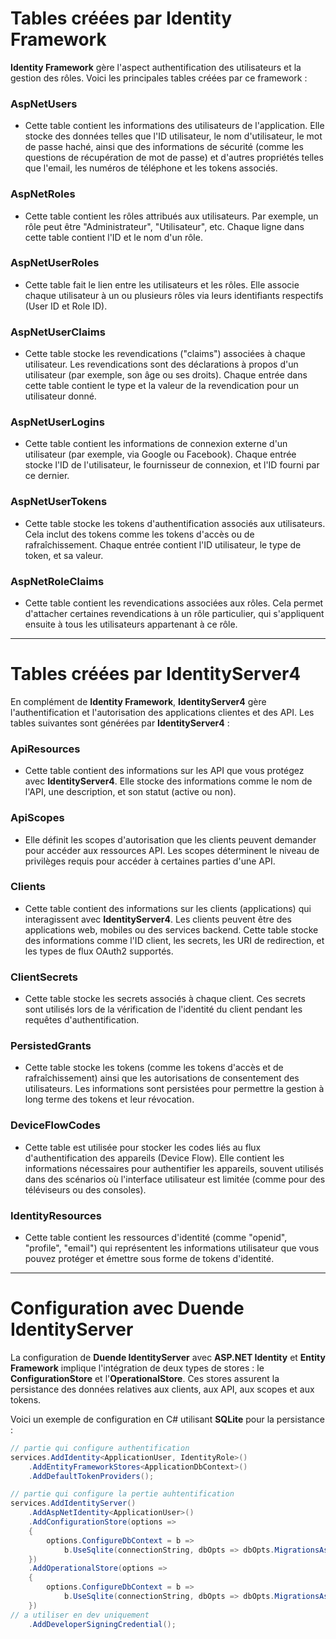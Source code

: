 # Tables créées par Identity Framework

**Identity Framework** gère l'aspect authentification des utilisateurs et la gestion des rôles. Voici les principales tables créées par ce framework :

### AspNetUsers
* Cette table contient les informations des utilisateurs de l'application. Elle stocke des données telles que l'ID utilisateur, le nom d'utilisateur, le mot de passe haché, ainsi que des informations de sécurité (comme les questions de récupération de mot de passe) et d'autres propriétés telles que l'email, les numéros de téléphone et les tokens associés.

### AspNetRoles
* Cette table contient les rôles attribués aux utilisateurs. Par exemple, un rôle peut être "Administrateur", "Utilisateur", etc. Chaque ligne dans cette table contient l'ID et le nom d'un rôle.

### AspNetUserRoles
* Cette table fait le lien entre les utilisateurs et les rôles. Elle associe chaque utilisateur à un ou plusieurs rôles via leurs identifiants respectifs (User ID et Role ID).

### AspNetUserClaims
* Cette table stocke les revendications ("claims") associées à chaque utilisateur. Les revendications sont des déclarations à propos d'un utilisateur (par exemple, son âge ou ses droits). Chaque entrée dans cette table contient le type et la valeur de la revendication pour un utilisateur donné.

### AspNetUserLogins
* Cette table contient les informations de connexion externe d'un utilisateur (par exemple, via Google ou Facebook). Chaque entrée stocke l'ID de l'utilisateur, le fournisseur de connexion, et l'ID fourni par ce dernier.

### AspNetUserTokens
* Cette table stocke les tokens d'authentification associés aux utilisateurs. Cela inclut des tokens comme les tokens d'accès ou de rafraîchissement. Chaque entrée contient l'ID utilisateur, le type de token, et sa valeur.

### AspNetRoleClaims
* Cette table contient les revendications associées aux rôles. Cela permet d'attacher certaines revendications à un rôle particulier, qui s'appliquent ensuite à tous les utilisateurs appartenant à ce rôle.

---

# Tables créées par IdentityServer4

En complément de **Identity Framework**, **IdentityServer4** gère l'authentification et l'autorisation des applications clientes et des API. Les tables suivantes sont générées par **IdentityServer4** :

### ApiResources
* Cette table contient des informations sur les API que vous protégez avec **IdentityServer4**. Elle stocke des informations comme le nom de l'API, une description, et son statut (active ou non).

### ApiScopes
* Elle définit les scopes d'autorisation que les clients peuvent demander pour accéder aux ressources API. Les scopes déterminent le niveau de privilèges requis pour accéder à certaines parties d'une API.

### Clients
* Cette table contient des informations sur les clients (applications) qui interagissent avec **IdentityServer4**. Les clients peuvent être des applications web, mobiles ou des services backend. Cette table stocke des informations comme l'ID client, les secrets, les URI de redirection, et les types de flux OAuth2 supportés.

### ClientSecrets
* Cette table stocke les secrets associés à chaque client. Ces secrets sont utilisés lors de la vérification de l'identité du client pendant les requêtes d'authentification.

### PersistedGrants
* Cette table stocke les tokens (comme les tokens d'accès et de rafraîchissement) ainsi que les autorisations de consentement des utilisateurs. Les informations sont persistées pour permettre la gestion à long terme des tokens et leur révocation.

### DeviceFlowCodes
* Cette table est utilisée pour stocker les codes liés au flux d'authentification des appareils (Device Flow). Elle contient les informations nécessaires pour authentifier les appareils, souvent utilisés dans des scénarios où l'interface utilisateur est limitée (comme pour des téléviseurs ou des consoles).

### IdentityResources
* Cette table contient les ressources d'identité (comme "openid", "profile", "email") qui représentent les informations utilisateur que vous pouvez protéger et émettre sous forme de tokens d'identité.

---

# Configuration avec Duende IdentityServer

La configuration de **Duende IdentityServer** avec **ASP.NET Identity** et **Entity Framework** implique l'intégration de deux types de stores : le **ConfigurationStore** et l'**OperationalStore**. Ces stores assurent la persistance des données relatives aux clients, aux API, aux scopes et aux tokens.

Voici un exemple de configuration en C# utilisant **SQLite** pour la persistance :

```csharp
// partie qui configure authentification
services.AddIdentity<ApplicationUser, IdentityRole>()
    .AddEntityFrameworkStores<ApplicationDbContext>()
    .AddDefaultTokenProviders();

// partie qui configure la pertie auhtentification
services.AddIdentityServer()
    .AddAspNetIdentity<ApplicationUser>()
    .AddConfigurationStore(options =>
    {
        options.ConfigureDbContext = b =>
            b.UseSqlite(connectionString, dbOpts => dbOpts.MigrationsAssembly(typeof(Program).Assembly.FullName));
    })
    .AddOperationalStore(options =>
    {
        options.ConfigureDbContext = b =>
            b.UseSqlite(connectionString, dbOpts => dbOpts.MigrationsAssembly(typeof(Program).Assembly.FullName));
    })
// a utiliser en dev uniquement
    .AddDeveloperSigningCredential();

```